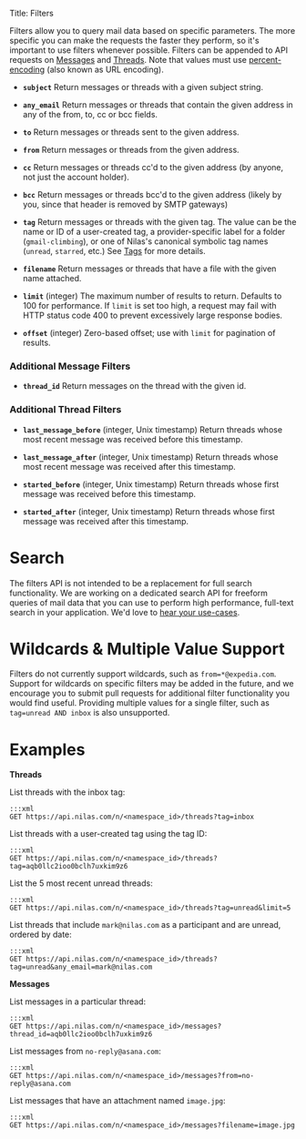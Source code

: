 Title: Filters

Filters allow you to query mail data based on specific parameters. The more specific you can make the requests the faster they perform, so it's important to use filters whenever possible. Filters can be appended to API requests on [Messages](#messages) and [Threads](#threads). Note that values must use [percent-encoding](http://en.wikipedia.org/wiki/Percent-encoding) (also known as URL encoding).

* **`subject`** Return messages or threads with a given subject string.

* **`any_email`** Return messages or threads that contain the given address in any of the from, to, cc or bcc fields.

* **`to`** Return messages or threads sent to the given address.

* **`from`** Return messages or threads from the given address.

* **`cc`** Return messages or threads cc'd to the given address (by anyone, not just the account holder).

* **`bcc`** Return messages or threads bcc'd to the given address (likely by you, since that header is removed by SMTP gateways)

* **`tag`** Return messages or threads with the given tag. The value can be the name or ID of a user-created tag, a provider-specific label for a folder (`gmail-climbing`), or one of Nilas's canonical symbolic tag names (`unread`, `starred`, etc.)  See [Tags](#tags) for more details.

* **`filename`** Return messages or threads that have a file with the given name attached.

* **`limit`** (integer) The maximum number of results to return. Defaults to 100 for performance. If `limit` is set too high, a request may fail with HTTP status code 400 to prevent excessively large response bodies.

* **`offset`** (integer) Zero-based offset; use with `limit` for pagination of results.

### Additional Message Filters

* **`thread_id`** Return messages on the thread with the given id.

### Additional Thread Filters

* **`last_message_before`** (integer, Unix timestamp) Return threads whose most recent message was received before this timestamp.

* **`last_message_after`** (integer, Unix timestamp) Return threads whose most recent message was received after this timestamp.

* **`started_before`** (integer, Unix timestamp) Return threads whose first message was received before this timestamp.

* **`started_after`** (integer, Unix timestamp) Return threads whose first message was received after this timestamp.


# Search

The filters API is not intended to be a replacement for full search functionality. We are working on a dedicated search API for freeform queries of mail data that you can use to perform high performance, full-text search in your application. We'd love to [hear your use-cases](mailto:support@nilas.com).

# Wildcards & Multiple Value Support

Filters do not currently support wildcards, such as `from=*@expedia.com`. Support for wildcards on specific filters may be added in the future, and we encourage you to submit pull requests for additional filter functionality you would find useful. Providing multiple values for a single filter, such as `tag=unread AND inbox` is also unsupported.


# Examples

**Threads**

List threads with the inbox tag:

```
:::xml
GET https://api.nilas.com/n/<namespace_id>/threads?tag=inbox
```

List threads with a user-created tag using the tag ID:

```
:::xml
GET https://api.nilas.com/n/<namespace_id>/threads?tag=aqb0llc2ioo0bclh7uxkim9z6
```

List the 5 most recent unread threads:

```
:::xml
GET https://api.nilas.com/n/<namespace_id>/threads?tag=unread&limit=5
```

List threads that include `mark@nilas.com` as a participant and are unread, ordered by date:

```
:::xml
GET https://api.nilas.com/n/<namespace_id>/threads?tag=unread&any_email=mark@nilas.com
```


**Messages**

List messages in a particular thread:

```
:::xml
GET https://api.nilas.com/n/<namespace_id>/messages?thread_id=aqb0llc2ioo0bclh7uxkim9z6
```

List messages from `no-reply@asana.com`:

```
:::xml
GET https://api.nilas.com/n/<namespace_id>/messages?from=no-reply@asana.com
```

List messages that have an attachment named `image.jpg`:

```
:::xml
GET https://api.nilas.com/n/<namespace_id>/messages?filename=image.jpg
```
